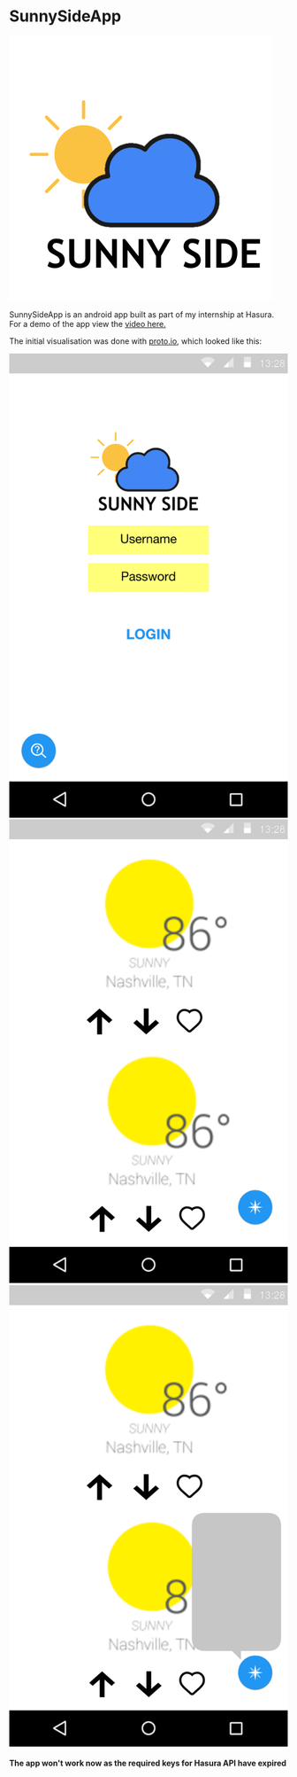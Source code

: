 # SunnySideApp

![SunnySideApp Logo](/images/resources/logo1.png)

SunnySideApp is an android app built as part of my internship at Hasura. For a demo of the app view the [video here.](https://www.youtube.com/watch?v=vvtKntlitCU) 

The initial visualisation was done with [proto.io](https://proto.io/), which looked like this:

![protoio_one](/images/protoio/Screen1.png)
![protoio_two](/images/protoio/Screen2.png)
![protoio_three](/images/protoio/Screen3.png)

__The app won't work now as the required keys for Hasura API have expired__
